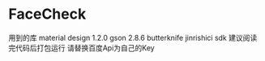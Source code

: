 # FaceCheck
用到的库 
material design 1.2.0
gson 2.8.6
butterknife 
jinrishici sdk
建议阅读完代码后打包运行
请替换百度Api为自己的Key
